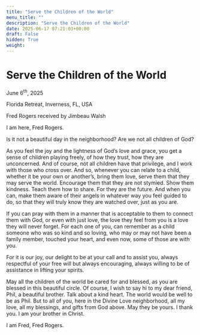 ```yaml
---
title: "Serve the Children of the World"
menu_title: ""
description: "Serve the Children of the World"
date: 2025-06-17 07:21:03+00:00
draft: False
hidden: True
weight:
---
```

# Serve the Children of the World

June 6<sup>th</sup>, 2025

Florida Retreat, Inverness, FL, USA

Fred Rogers received by Jimbeau Walsh

I am here, Fred Rogers.

Is it not a beautiful day in the neighborhood? Are we not all children of God?

As you feel the joy and the lightness of God’s love and grace, you get a sense of children playing freely, of how they trust, how they are unconcerned. And of course, not all children have that privilege, and I work with those who cross over. And so, whenever you can relate to a child, whether it be your own or another’s, bring them love, serve them that they may serve the world. Encourage them that they are not stymied. Show them kindness. Teach them how to share. For they are the future. And when you can, make them aware of their angels in whatever way you feel guided to do, so that they will truly know they are watched over, just as you are.

If you can pray with them in a manner that is acceptable to them to connect them with God, or even with just love, the love they feel from you is a love they will never forget. For each one of you, can remember as a child someone who was so kind and so loving, who may or may not have been a family member, touched your heart, and even now, some of those are with you.

For it is our joy, our delight to be at your call and to assist you, always respectful of your free will but always encouraging, always willing to be of assistance in lifting your spirits. 

May all the children of the world be cared for and blessed, as you are blessed in this beautiful circle. Of course, I wish to say hi to my dear friend, Phil, a beautiful brother. Talk about a kind heart. The world would be well to be as Phil. But to all of you, here in the Divine Love neighborhood, all my love, all my blessings, and gifts from God above. May they be yours. I thank you. I am your brother in Christ.

I am Fred, Fred Rogers.
